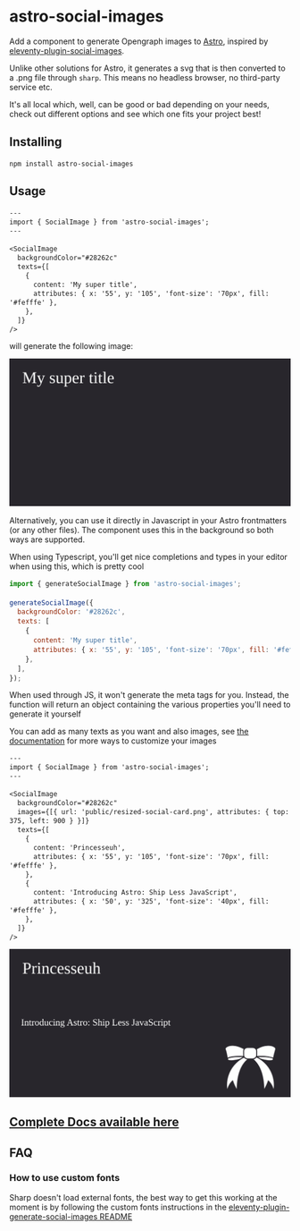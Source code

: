 # astro-social-images

Add a component to generate Opengraph images to [Astro](https://astro.build/), inspired by [eleventy-plugin-social-images](https://github.com/manustays/eleventy-plugin-generate-social-images).

Unlike other solutions for Astro, it generates a svg that is then converted to a .png file through `sharp`. This means no headless browser, no third-party service etc.

It's all local which, well, can be good or bad depending on your needs, check out different options and see which one fits your project best!

## Installing

```shell
npm install astro-social-images
```

## Usage

```astro
---
import { SocialImage } from 'astro-social-images';
---

<SocialImage
  backgroundColor="#28262c"
  texts={[
    {
      content: 'My super title',
      attributes: { x: '55', y: '105', 'font-size': '70px', fill: '#fefffe' },
    },
  ]}
/>
```

will generate the following image:

![Image with "My super title" written in the top-left corner](./assets/screenshot.png)

Alternatively, you can use it directly in Javascript in your Astro frontmatters (or any other files). The component uses this in the background so both ways are supported.

When using Typescript, you'll get nice completions and types in your editor when using this, which is pretty cool

```js
import { generateSocialImage } from 'astro-social-images';

generateSocialImage({
  backgroundColor: '#28262c',
  texts: [
    {
      content: 'My super title',
      attributes: { x: '55', y: '105', 'font-size': '70px', fill: '#fefffe' },
    },
  ],
});
```

When used through JS, it won't generate the meta tags for you. Instead, the function will return an object containing the various properties you'll need to generate it yourself

You can add as many texts as you want and also images, see [the documentation](./Docs.md) for more ways to customize your images

```astro
---
import { SocialImage } from 'astro-social-images';
---

<SocialImage
  backgroundColor="#28262c"
  images={[{ url: 'public/resized-social-card.png', attributes: { top: 375, left: 900 } }]}
  texts={[
    {
      content: 'Princesseuh',
      attributes: { x: '55', y: '105', 'font-size': '70px', fill: '#fefffe' },
    },
    {
      content: 'Introducing Astro: Ship Less JavaScript',
      attributes: { x: '50', y: '325', 'font-size': '40px', fill: '#fefffe' },
    },
  ]}
/>
```

![Image with "Princesseuh" written in the top-left corner, "Introducing Astro: Ship Less JavaScript" a bit below and a ribbon (my personal website logo) in the bottom right corner](./assets/screenshot2.png)

## [Complete Docs available here](./Docs.md)

## FAQ

### How to use custom fonts

Sharp doesn't load external fonts, the best way to get this working at the moment is by following the custom fonts instructions in the [eleventy-plugin-generate-social-images README](https://github.com/manustays/eleventy-plugin-generate-social-images#custom-fonts)
